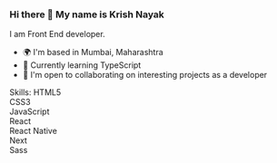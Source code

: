### Hi there 👋 My name is Krish Nayak

<!--
**NayakKrish/NayakKrish** is a ✨ _special_ ✨ repository because its `README.md` (this file) appears on your GitHub profile.

Here are some ideas to get you started:

- 🔭 I’m currently working on ...
- 🌱 I’m currently learning ...
- 👯 I’m looking to collaborate on ...
- 🤔 I’m looking for help with ...
- 💬 Ask me about ...
- 📫 How to reach me: ...
- 😄 Pronouns: ...
- ⚡ Fun fact: ...
-->

I am Front End developer.

- 🌍 I'm based in Mumbai, Maharashtra
- 🧠 Currently learning TypeScript
- 🤝 I'm open to collaborating on interesting projects as a developer


Skills: 
HTML5   
CSS3   
JavaScript   
React   
React Native   
Next   
Sass  

